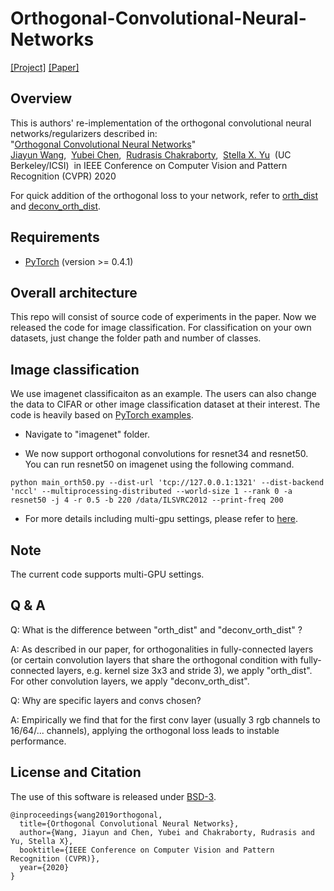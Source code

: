 # Orthogonal-Convolutional-Neural-Networks
[[Project]](http://pwang.pw/ocnn.html) [[Paper]](https://arxiv.org/abs/1911.12207)   

## Overview
This is authors' re-implementation of the orthogonal convolutional neural networks/regularizers described in:  
"[Orthogonal Convolutional Neural Networks](https://arxiv.org/abs/1911.12207)"   
[Jiayun Wang](http://pwang.pw/),&nbsp; [Yubei Chen](https://redwood.berkeley.edu/people/yubei-chen/),&nbsp;  [Rudrasis Chakraborty](https://rudra1988.github.io/),&nbsp; [Stella X. Yu](https://www1.icsi.berkeley.edu/~stellayu/)&nbsp; (UC Berkeley/ICSI)&nbsp; in IEEE Conference on Computer Vision and Pattern Recognition (CVPR) 2020

For quick addition of the orthogonal loss to your network, refer to [orth_dist](imagenet/utils.py#L42) and [deconv_orth_dist](imagenet/utils.py#L34).

## Requirements
* [PyTorch](https://pytorch.org/) (version >= 0.4.1)

## Overall architecture
This repo will consist of source code of experiments in the paper. Now we released the code for image classification. For classification on your own datasets, just change the folder path and number of classes.

## Image classification

We use imagenet classificaiton as an example. The users can also change the data to CIFAR or other image classification dataset at their interest. The code is heavily based on [PyTorch examples](https://github.com/pytorch/examples/tree/master/imagenet).

- Navigate to "imagenet" folder.

- We now support orthogonal convolutions for resnet34 and resnet50. You can run resnet50 on imagenet using the following command. 
```
python main_orth50.py --dist-url 'tcp://127.0.0.1:1321' --dist-backend 'nccl' --multiprocessing-distributed --world-size 1 --rank 0 -a resnet50 -j 4 -r 0.5 -b 220 /data/ILSVRC2012 --print-freq 200
```

- For more details including multi-gpu settings, please refer to [here](imagenet/README.md).

## Note
The current code supports multi-GPU settings.

## Q \& A
Q: What is the difference between "orth_dist" and "deconv_orth_dist" ?

A: As described in our paper, for orthogonalities in fully-connected layers (or certain convolution layers that share the orthogonal condition with fully-connected layers, e.g. kernel size 3x3 and stride 3), we apply "orth_dist". For other convolution layers, we apply "deconv_orth_dist".

Q: Why are specific layers and convs chosen?

A: Empirically we find that for the first conv layer (usually 3 rgb channels to 16/64/... channels), applying the orthogonal loss leads to instable performance. 

## License and Citation
The use of this software is released under [BSD-3](LICENSE).
```
@inproceedings{wang2019orthogonal,
  title={Orthogonal Convolutional Neural Networks},
  author={Wang, Jiayun and Chen, Yubei and Chakraborty, Rudrasis and Yu, Stella X},
  booktitle={IEEE Conference on Computer Vision and Pattern Recognition (CVPR)},
  year={2020}
}
```
